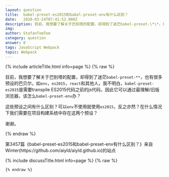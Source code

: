 ```yaml
---
layout: question
title:  babel-preset-es2015和babel-preset-env有什么区别？
date:   2020-03-24T07:41:52.000Z
description: 目前，我想要了解关于巴别塔的配置，却得到了迷茫babel-preset-\*\*，也有很多预设的巴贝尔，如env，es2015，react和其他人，我不明白，...
img: 
author: StafanTomTom
category: question
answer: 0
tags: JavaScript Webpack
topic: Webpack
---
```

<div class="article-root">
  <div class="article">
    {% include articleTitle.html info=page %}
    {% raw %}
    <div class="article-content"><p><font style="vertical-align: inherit;"><font style="vertical-align: inherit;">目前，我想要了解关于巴别塔的配置，却得到了迷茫</font></font><code>babel-preset-**</code><font style="vertical-align: inherit;"><font style="vertical-align: inherit;">，也有很多预设的巴贝尔，如</font></font><code>env</code><font style="vertical-align: inherit;"><font style="vertical-align: inherit;">，</font></font><code>es2015</code><font style="vertical-align: inherit;"><font style="vertical-align: inherit;">，</font></font><code>react</code><font style="vertical-align: inherit;"><font style="vertical-align: inherit;">和其他人，我不明白，</font></font><code>babel-preset-es2015</code><font style="vertical-align: inherit;"><font style="vertical-align: inherit;">是需要transpile ES2015代码之前的js代码，因此它可以通过最理解/旧版浏览器，该怎么</font></font><code>babel-preset-env</code><font style="vertical-align: inherit;"><font style="vertical-align: inherit;">办？</font></font></p>

<p><font style="vertical-align: inherit;"><font style="vertical-align: inherit;">这些预设之间有什么区别？</font><font style="vertical-align: inherit;">可以</font></font><code>env</code><font style="vertical-align: inherit;"><font style="vertical-align: inherit;">不使用就使用</font></font><code>es2015</code><font style="vertical-align: inherit;"><font style="vertical-align: inherit;">，反之亦然？</font><font style="vertical-align: inherit;">在什么情况下我们需要在项目构建系统中存在这两个预设？</font></font></p>

<p><font style="vertical-align: inherit;"><font style="vertical-align: inherit;">谢谢。</font></font></p></div>
    {% endraw %}
  </div>
  <p class="winter_mark">第3457篇《babel-preset-es2015和babel-preset-env有什么区别？》来自Winter(https://github.com/aiyld/aiyld.github.io)的站点</p>
  <div class="discuss-wrapper">
    {% include discussTitle.html info=page %}
    {% raw %}
    
    {% endraw %}
  </div>
<div>
